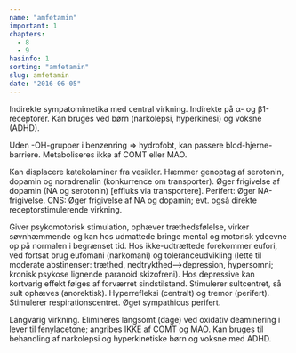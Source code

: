 ```yaml
---
name: "amfetamin"
important: 1
chapters:
  - 8
  - 9
hasinfo: 1
sorting: "amfetamin"
slug: amfetamin
date: "2016-06-05"
---
```


Indirekte sympatomimetika med central virkning. Indirekte på α- og
β1-receptorer. Kan bruges ved børn (narkolepsi, hyperkinesi) og voksne (ADHD).

Uden -OH-grupper i benzenring => hydrofobt, kan passere blod-hjerne-barriere.
Metaboliseres ikke af COMT eller MAO.

Kan displacere katekolaminer fra vesikler. Hæmmer genoptag af serotonin, dopamin
og noradrenalin (konkurrence om transporter). Øger frigivelse af dopamin (NA og
serotonin) [effluks via transportere]. Perifert: Øger NA-frigivelse. CNS: Øger
frigivelse af NA og dopamin; evt. også direkte receptorstimulerende virkning.

Giver psykomotorisk stimulation, ophæver træthedsfølelse, virker søvnhæmmende og
kan hos udmattede bringe mental og motorisk ydeevne op på normalen i begrænset
tid. Hos ikke-udtrættede forekommer eufori, ved fortsat brug eufomani
(narkomani) og toleranceudvikling (lette til moderate abstinenser: træthed,
nedtrykthed-->depression, hypersomni; kronisk psykose lignende paranoid
skizofreni). Hos depressive kan kortvarig effekt følges af forværret
sindstilstand. Stimulerer sultcentret, så sult ophæves (anorektisk).
Hyperrefleksi (centralt) og tremor (perifert). Stimulerer respirationscentret.
Øget sympathicus perifert.

Langvarig virkning. Elimineres langsomt (dage) ved oxidativ deaminering i lever
til fenylacetone; angribes IKKE af COMT og MAO. Kan bruges til behandling af
narkolepsi og hyperkinetiske børn og voksne med ADHD.
